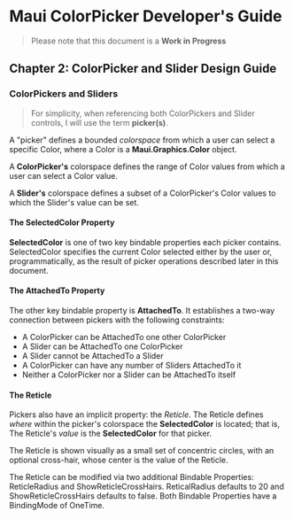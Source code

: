 # Maui ColorPicker Developer's Guide

>Please note that this document is a **Work in Progress**


## Chapter 2: ColorPicker and Slider Design Guide

### ColorPickers and Sliders
> For simplicity, when referencing both ColorPickers and Slider controls, I will use the term **picker(s)**.

A "picker" defines a bounded *colorspace* from which a user can select a specific Color, where a Color is a **Maui.Graphics.Color** object.

A **ColorPicker's** colorspace defines the range of Color values from which a user can select a Color value.

A **Slider's** colorspace defines a subset of a ColorPicker's Color values to which the Slider's value can be set.

#### The SelectedColor Property
**SelectedColor** is one of two key bindable properties each picker contains. SelectedColor specifies the current Color selected either by the user or, programmatically, as the result of picker operations described later in this document. 

#### The AttachedTo Property
The other key bindable property is **AttachedTo**. It establishes a two-way connection between pickers with the following constraints:

- A ColorPicker can be AttachedTo one other ColorPicker
- A Slider can be AttachedTo one ColorPicker
- A Slider cannot be AttachedTo a Slider
- A ColorPicker can have any number of Sliders AttachedTo it
- Neither a ColorPicker nor a Slider can be AttachedTo itself

#### The Reticle
Pickers also have an implicit property: the *Reticle*. The Reticle defines *where* within the picker's colorspace the **SelectedColor** is located; that is, The Reticle's *value* is the **SelectedColor** for that picker. 

The Reticle is shown visually as a small set of concentric circles, with an optional cross-hair, whose center is the value of the Reticle.

The Reticle can be modified via two additional Bindable Properties: ReticleRadius and ShowReticleCrossHairs. ReticalRadius defaults to 20 and ShowReticleCrossHairs defaults to false. Both Bindable Properties have a BindingMode of OneTime.



  